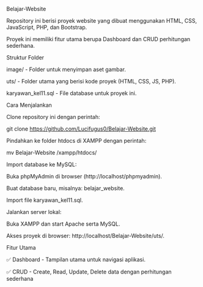 Belajar-Website

Repository ini berisi proyek website yang dibuat menggunakan HTML, CSS, JavaScript, PHP, dan Bootstrap.

Proyek ini memiliki fitur utama berupa Dashboard dan CRUD perhitungan sederhana.


Struktur Folder

image/ - Folder untuk menyimpan aset gambar.

uts/ - Folder utama yang berisi kode proyek (HTML, CSS, JS, PHP).

karyawan_kel11.sql - File database untuk proyek ini.


Cara Menjalankan

Clone repository ini dengan perintah:

git clone https://github.com/Lucifugus0/Belajar-Website.git

Pindahkan ke folder htdocs di XAMPP dengan perintah:

mv Belajar-Website /xampp/htdocs/


Import database ke MySQL:

Buka phpMyAdmin di browser (http://localhost/phpmyadmin).

Buat database baru, misalnya: belajar_website.


Import file karyawan_kel11.sql.

Jalankan server lokal:

Buka XAMPP dan start Apache serta MySQL.

Akses proyek di browser: http://localhost/Belajar-Website/uts/.


Fitur Utama

✅ Dashboard - Tampilan utama untuk navigasi aplikasi.

✅ CRUD - Create, Read, Update, Delete data dengan perhitungan sederhana

